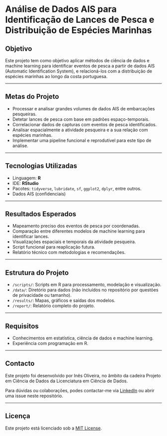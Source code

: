 # Análise de Dados AIS para Identificação de Lances de Pesca e Distribuição de Espécies Marinhas

## Objetivo

Este projeto tem como objetivo aplicar métodos de ciência de dados e machine learning para identificar eventos de pesca a partir de dados AIS (Automatic Identification System), e relacioná-los com a distribuição de espécies marinhas ao longo da costa portuguesa.

---

## Metas do Projeto

- Processar e analisar grandes volumes de dados AIS de embarcações pesqueiras.
- Detetar lances de pesca com base em padrões espaço-temporais.
- Correlacionar dados de capturas com eventos de pesca identificados.
- Analisar espacialmente a atividade pesqueira e a sua relação com espécies marinhas.
- Implementar uma pipeline funcional e reprodutível para este tipo de análise.

---

## Tecnologias Utilizadas

- Linguagem: **R**
- IDE: **RStudio**
- Pacotes: `tidyverse`, `lubridate`, `sf`, `ggplot2`, `dplyr`, entre outros.
- Dados AIS (confidenciais)

---

## Resultados Esperados

- Mapeamento preciso dos eventos de pesca por coordenadas.
- Comparação entre diferentes modelos de machine learning para identificar lances.
- Visualizações espaciais e temporais da atividade pesqueira.
- Script funcional para reaplicação futura.
- Relatório técnico com metodologias e recomendações.

---

## Estrutura do Projeto

- `/scripts/`: Scripts em R para processamento, modelação e visualização.
- `/data/`: Diretório para dados (não incluídos no repositório por questões de privacidade ou tamanho).
- `/results/`: Mapas, gráficos e saídas dos modelos.
- `/report/`: Relatório completo do projeto.

---

## Requisitos

- Conhecimentos em estatística, ciência de dados e machine learning.
- Experiência com programação em R.

---

## Contacto

Este projeto foi desenvolvido por Inês Oliveira, no âmbito da cadeira Projeto em Ciência de Dados da Licenciatura em Ciência de Dados.

Para dúvidas ou colaborações, podes contactar-me via [LinkedIn](https://www.linkedin.com/in/in%C3%AAs-oliveira-7187982b8/) ou abrir uma issue neste repositório.

---

## Licença

Este projeto está licenciado sob a [MIT License](LICENSE).

